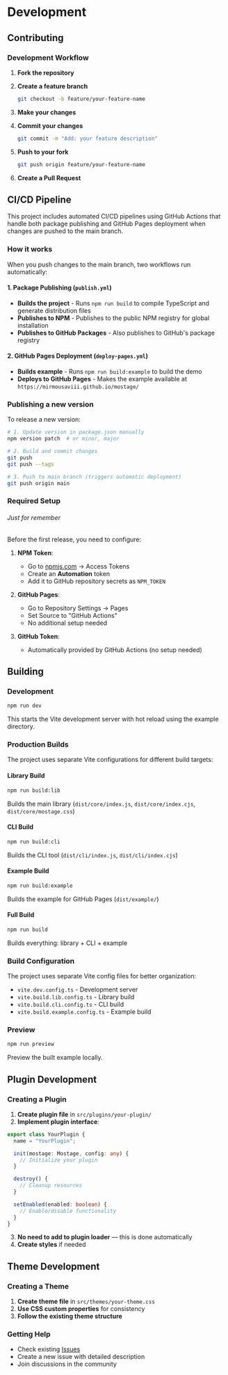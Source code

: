 # Development

## Contributing

### Development Workflow

1. **Fork the repository**
2. **Create a feature branch**
   ```bash
   git checkout -b feature/your-feature-name
   ```
3. **Make your changes**

4. **Commit your changes**
   ```bash
   git commit -m "Add: your feature description"
   ```
5. **Push to your fork**
   ```bash
   git push origin feature/your-feature-name
   ```
6. **Create a Pull Request**

## CI/CD Pipeline

This project includes automated CI/CD pipelines using GitHub Actions that handle both package publishing and GitHub Pages deployment when changes are pushed to the main branch.

### How it works

When you push changes to the main branch, two workflows run automatically:

#### 1. **Package Publishing** (`publish.yml`)

- **Builds the project** - Runs `npm run build` to compile TypeScript and generate distribution files
- **Publishes to NPM** - Publishes to the public NPM registry for global installation
- **Publishes to GitHub Packages** - Also publishes to GitHub's package registry

#### 2. **GitHub Pages Deployment** (`deploy-pages.yml`)

- **Builds example** - Runs `npm run build:example` to build the demo
- **Deploys to GitHub Pages** - Makes the example available at `https://mirmousaviii.github.io/mostage/`

### Publishing a new version

To release a new version:

```bash
# 1. Update version in package.json manually
npm version patch  # or minor, major

# 2. Build and commit changes
git push
git push --tags

# 3. Push to main branch (triggers automatic deployment)
git push origin main
```

### Required Setup

###### Just for remember

Before the first release, you need to configure:

1. **NPM Token**:
   - Go to [npmjs.com](https://www.npmjs.com) → Access Tokens
   - Create an **Automation** token
   - Add it to GitHub repository secrets as `NPM_TOKEN`

2. **GitHub Pages**:
   - Go to Repository Settings → Pages
   - Set Source to "GitHub Actions"
   - No additional setup needed

3. **GitHub Token**:
   - Automatically provided by GitHub Actions (no setup needed)

## Building

### Development

```bash
npm run dev
```

This starts the Vite development server with hot reload using the example directory.

### Production Builds

The project uses separate Vite configurations for different build targets:

#### Library Build

```bash
npm run build:lib
```

Builds the main library (`dist/core/index.js`, `dist/core/index.cjs`, `dist/core/mostage.css`)

#### CLI Build

```bash
npm run build:cli
```

Builds the CLI tool (`dist/cli/index.js`, `dist/cli/index.cjs`)

#### Example Build

```bash
npm run build:example
```

Builds the example for GitHub Pages (`dist/example/`)

#### Full Build

```bash
npm run build
```

Builds everything: library + CLI + example

### Build Configuration

The project uses separate Vite config files for better organization:

- `vite.dev.config.ts` - Development server
- `vite.build.lib.config.ts` - Library build
- `vite.build.cli.config.ts` - CLI build
- `vite.build.example.config.ts` - Example build

### Preview

```bash
npm run preview
```

Preview the built example locally.

## Plugin Development

### Creating a Plugin

1. **Create plugin file** in `src/plugins/your-plugin/`
2. **Implement plugin interface**:

```typescript
export class YourPlugin {
  name = "YourPlugin";

  init(mostage: Mostage, config: any) {
    // Initialize your plugin
  }

  destroy() {
    // Cleanup resources
  }

  setEnabled(enabled: boolean) {
    // Enable/disable functionality
  }
}
```

3. **No need to add to plugin loader** — this is done automatically
4. **Create styles** if needed

## Theme Development

### Creating a Theme

1. **Create theme file** in `src/themes/your-theme.css`
2. **Use CSS custom properties** for consistency
3. **Follow the existing theme structure**

### Getting Help

- Check existing [Issues](https://github.com/mirmousaviii/mostage/issues)
- Create a new issue with detailed description
- Join discussions in the community
